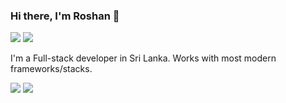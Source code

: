 ### Hi there, I'm Roshan 👋
[<img src="https://img.shields.io/badge/Facebook-1877F2?style=for-the-badge&logo=facebook&logoColor=white"/>](https://www.facebook.com/Roshan.gamage.BG/) [<img src="https://img.shields.io/badge/Instagram-E4405F?style=for-the-badge&logo=instagram&logoColor=white"/>](https://www.instagram.com/roshangamage01/)

I'm a Full-stack developer in Sri Lanka. Works with most modern frameworks/stacks.



<img src="https://github-readme-stats.vercel.app/api?username=RoshanGamage01"/>
<img src="https://github-readme-stats.vercel.app/api/top-langs/?username=RoshanGamage01"/>

<!--
**RoshanGamage01/RoshanGamage01** is a ✨ _special_ ✨ repository because its `README.md` (this file) appears on your GitHub profile.

Here are some ideas to get you started:

- 🔭 I’m currently working on ...
- 🌱 I’m currently learning ...
- 👯 I’m looking to collaborate on ...
- 🤔 I’m looking for help with ...
- 💬 Ask me about ...
- 📫 How to reach me: ...
- 😄 Pronouns: ...
- ⚡ Fun fact: ...
-->

